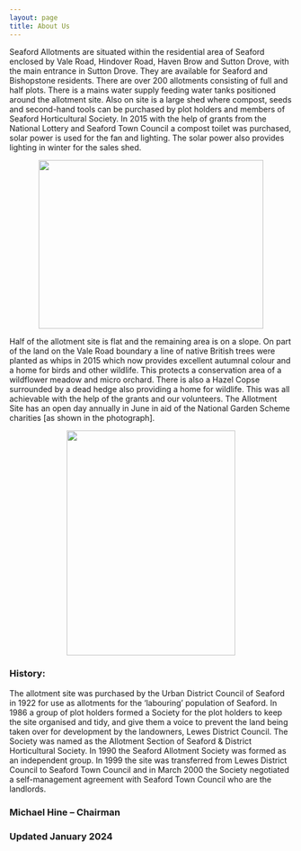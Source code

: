 ```yaml
---
layout: page
title: About Us
---
```


Seaford Allotments are situated within the residential area of Seaford enclosed by Vale Road, Hindover Road, Haven Brow and Sutton Drove, with the main entrance in Sutton Drove.
They are available for Seaford and Bishopstone residents.
There are over 200 allotments consisting of full and half plots. There is a mains water supply feeding water tanks positioned around the allotment site. Also on site is a large shed where compost, seeds and second-hand tools can be purchased by plot holders and members of Seaford Horticultural Society. In 2015 with the help of grants from the National Lottery and Seaford Town Council a compost toilet was purchased, solar power is used for the fan and lighting. The solar power also provides lighting in winter for the sales shed.

<p align="center">
  <img width="400" height="300" src="https://croftie48.github.io/salg.github.io/assets/img/photo6.jpg">
</p>

Half of the allotment site is flat and the remaining area is on a slope. On part of the land on the Vale Road boundary a line of native British trees were planted as whips in 2015 which now provides excellent autumnal colour and a home for birds and other wildlife. This protects a conservation area of a wildflower meadow and micro orchard. There is also a Hazel Copse surrounded by a dead hedge also providing a home for wildlife. This was all achievable with the help of the grants and our volunteers.
The Allotment Site has an open day annually in June in aid of the National Garden Scheme charities [as shown in the photograph].

<p align="center">
  <img width="300" height="400" src="https://croftie48.github.io/salg.github.io/assets/img/plothouse.jpg">
</p>

### History:
The allotment site was purchased by the Urban District Council of Seaford in 1922 for use as allotments for the ‘labouring’ population of Seaford.
In 1986 a group of plot holders formed a Society for the plot holders to keep the site organised and tidy, and give them a voice to prevent the land being taken over for development by the landowners, Lewes District Council. The Society was named as the Allotment Section of Seaford & District Horticultural Society.
In 1990 the Seaford Allotment Society was formed as an independent group.
In 1999 the site was transferred from Lewes District Council to Seaford Town Council and in March 2000 the Society negotiated a self-management agreement with Seaford Town Council who are the landlords.

### Michael Hine – Chairman
### Updated January 2024


 
